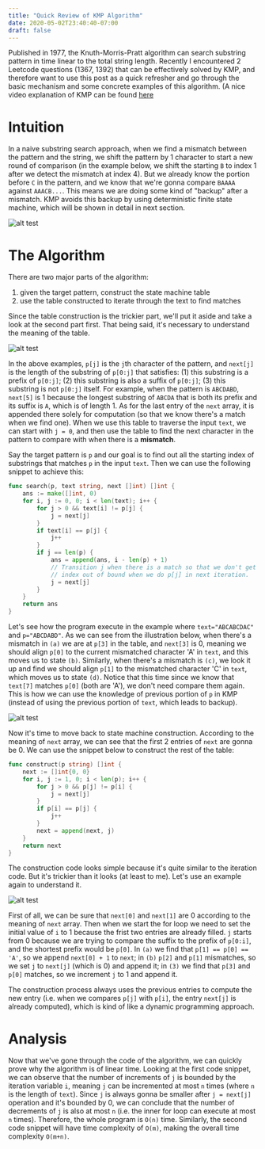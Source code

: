 ```yaml
---
title: "Quick Review of KMP Algorithm"
date: 2020-05-02T23:40:40-07:00
draft: false
---
```


Published in 1977, the Knuth-Morris-Pratt algorithm can search substring pattern in time linear to the total string length. Recently I encountered 2 Leetcode questions (1367, 1392) that can be effectively solved by KMP, and therefore want to use this post as a quick refresher and go through the basic mechanism and some concrete examples of this algorithm. (A nice video explanation of KMP can be found [here](https://www.youtube.com/watch?v=uKr9qIZMtzw&t=764s)

# Intuition
In a naive substring search approach, when we find a mismatch between the pattern and the string, we shift the pattern by 1 character to start a new round of comparison (in the example below, we shift the starting `B` to index 1 after we detect the mismatch at index 4). But we already know the portion before `C` in the pattern, and we know that we're gonna compare `BAAAA` against `AAACB...`. This means we are doing some kind of "backup" after a mismatch. KMP avoids this backup by using deterministic finite state machine, which will be shown in detail in next section.

![alt test][structure]

[structure]: /images/kmp/substring_search_naive.png "naive search"

# The Algorithm
There are two major parts of the algorithm: 
1. given the target pattern, construct the state machine table
2. use the table constructed to iterate through the text to find matches

Since the table construction is the trickier part, we'll put it aside and take a look at the second part first. That being said, it's necessary to understand the meaning of the table.

![alt test][structure]

[structure]: /images/kmp/kmp_table.png "sample tables"

In the above examples, `p[j]` is the `j`th character of the pattern, and `next[j]` is the length of the substring of `p[0:j]` that satisfies: (1) this substring is a prefix of `p[0:j]`; (2) this substring is also a suffix of `p[0:j]`; (3) this substring is not `p[0:j]` itself. For example, when the pattern is `ABCDABD`, `next[5]` is 1 because the longest substring of `ABCDA` that is both its prefix and its suffix is `A`, which is of length 1. As for the last entry of the `next` array, it is appended there solely for computation (so that we know there's a match when we find one). When we use this table to traverse the input `text`, we can start with `j = 0`, and then use the table to find the next character in the pattern to compare with when there is a **mismatch**.

Say the target pattern is `p` and our goal is to find out all the starting index of substrings that matches `p` in the input `text`. Then we can use the following snippet to achieve this:

```go
func search(p, text string, next []int) []int {
    ans := make([]int, 0)
    for i, j := 0, 0; i < len(text); i++ {
        for j > 0 && text[i] != p[j] {
            j = next[j]
        }
        if text[i] == p[j] {
            j++
        }
        if j == len(p) {
            ans = append(ans, i - len(p) + 1)
            // Transition j when there is a match so that we don't get
            // index out of bound when we do p[j] in next iteration.
            j = next[j]
        }
    }
    return ans
}
```

Let's see how the program execute in the example where `text="ABCABCDAC"` and `p="ABCDABD"`. As we can see from the illustration below, when there's a mismatch in `(a)` we are at `p[3]` in the table, and `next[3]` is 0, meaning we should align `p[0]` to the current mismatched character 'A' in `text`, and this moves us to state `(b)`. Similarly, when there's a mismatch is `(c)`, we look it up and find we should align `p[1]` to the mismatched character 'C' in `text`, which moves us to state `(d)`. Notice that this time since we know that `text[7]` matches `p[0]` (both are 'A'), we don't need compare them again. This is how we can use the knowledge of previous portion of `p` in KMP (instead of using the previous portion of `text`, which leads to backup).

![alt test][structure]

[structure]: /images/kmp/kmp_examplle.png "KMP example"

Now it's time to move back to state machine construction. According to the meaning of `next` array, we can see that the first 2 entries of `next` are gonna be 0. We can use the snippet below to construct the rest of the table:

```go
func construct(p string) []int {
    next := []int{0, 0}
    for i, j := 1, 0; i < len(p); i++ {
        for j > 0 && p[j] != p[i] {
            j = next[j]
        }
        if p[i] == p[j] {
            j++
        }
        next = append(next, j)
    }
    return next
}
```

The construction code looks simple because it's quite similar to the iteration code. But it's trickier than it looks (at least to me). Let's use an example again to understand it.

![alt test][structure]

[structure]: /images/kmp/table_construction.png "table construction"

First of all, we can be sure that `next[0]` and `next[1]` are 0 according to the meaning of `next` array. Then when we start the for loop we need to set the initial value of `i` to 1 because the frist two entries are already filled. `j` starts from 0 because we are trying to compare the suffix to the prefix of `p[0:i]`, and the shortest prefix would be `p[0]`. In `(a)` we find that `p[1] == p[0] == 'A'`, so we append `next[0] + 1` to `next`; in `(b)` `p[2]` and `p[1]` mismatches, so we set `j` to `next[j]` (which is 0) and append it; in `(3)` we find that `p[3]` and `p[0]` matches, so we increment `j` to 1 and append it.

The construction process always uses the previous entries to compute the new entry (i.e. when we compares `p[j]` with `p[i]`, the entry `next[j]` is already computed), which is kind of like a dynamic programming approach.

# Analysis
Now that we've gone through the code of the algorithm, we can quickly prove why the algorithm is of linear time. Looking at the first code snippet, we can observe that the number of increments of `j` is bounded by the iteration variable `i`, meaning `j` can be incremented at most `n` times (where `n` is the length of `text`). Since `j` is always gonna be smaller after `j = next[j]` operation and it's bounded by 0, we can conclude that the number of decrements of `j` is also at most `n` (i.e. the inner for loop can execute at most `n` times). Therefore, the whole program is `O(n)` time. Similarly, the second code snippet will have time complexity of `O(m)`, making the overall time complexity `O(m+n)`.
